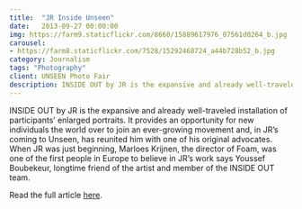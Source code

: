 ```yaml
---
title:  "JR Inside Unseen"
date:   2013-09-27 00:00:00
img: https://farm9.staticflickr.com/8660/15889617976_07561d0264_b.jpg
carousel:
- https://farm8.staticflickr.com/7528/15292468724_a44b728b52_b.jpg
category: Journalism
tags: "Photography"
client: UNSEEN Photo Fair
description: INSIDE OUT by JR is the expansive and already well-traveled installation of participants’ enlarged portraits. It provides an opportunity for new individuals the world over to join an...
---
```

INSIDE OUT by JR is the expansive and already well-traveled installation of participants’ enlarged portraits. It provides an opportunity for new individuals the world over to join an ever-growing movement and, in JR’s coming to Unseen, has reunited him with one of his original advocates. When JR was just beginning, Marloes Krijnen, the director of Foam, was one of the first people in Europe to believe in JR’s work says Youssef Boubekeur, longtime friend of the artist and member of the INSIDE OUT team. 

Read the full article [here](http://www.unseenamsterdam.com/jr-inside-unseen).
